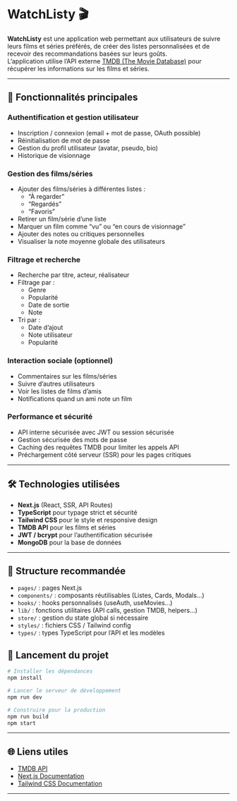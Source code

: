 # WatchListy 🎬

**WatchListy** est une application web permettant aux utilisateurs de suivre leurs films et séries préférés, de créer des listes personnalisées et de recevoir des recommandations basées sur leurs goûts.  
L’application utilise l’API externe [TMDB (The Movie Database)](https://www.themoviedb.org/) pour récupérer les informations sur les films et séries.

---

## 🚀 Fonctionnalités principales

### **Authentification et gestion utilisateur**
- Inscription / connexion (email + mot de passe, OAuth possible)  
- Réinitialisation de mot de passe  
- Gestion du profil utilisateur (avatar, pseudo, bio)  
- Historique de visionnage  

### **Gestion des films/séries**
- Ajouter des films/séries à différentes listes :  
  - “À regarder”  
  - “Regardés”  
  - “Favoris”  
- Retirer un film/série d’une liste  
- Marquer un film comme “vu” ou “en cours de visionnage”  
- Ajouter des notes ou critiques personnelles  
- Visualiser la note moyenne globale des utilisateurs  

### **Filtrage et recherche**
- Recherche par titre, acteur, réalisateur  
- Filtrage par :  
  - Genre  
  - Popularité  
  - Date de sortie  
  - Note  
- Tri par :  
  - Date d’ajout  
  - Note utilisateur  
  - Popularité  


### **Interaction sociale (optionnel)**
- Commentaires sur les films/séries  
- Suivre d’autres utilisateurs  
- Voir les listes de films d’amis  
- Notifications quand un ami note un film  

### **Performance et sécurité**
- API interne sécurisée avec JWT ou session sécurisée  
- Gestion sécurisée des mots de passe  
- Caching des requêtes TMDB pour limiter les appels API  
- Préchargement côté serveur (SSR) pour les pages critiques

---

## 🛠️ Technologies utilisées
- **Next.js** (React, SSR, API Routes)  
- **TypeScript** pour typage strict et sécurité  
- **Tailwind CSS** pour le style et responsive design  
- **TMDB API** pour les films et séries  
- **JWT / bcrypt** pour l’authentification sécurisée  
- **MongoDB** pour la base de données 

---

## 🧩 Structure recommandée
- `pages/` : pages Next.js  
- `components/` : composants réutilisables (Listes, Cards, Modals…)  
- `hooks/` : hooks personnalisés (useAuth, useMovies…)  
- `lib/` : fonctions utilitaires (API calls, gestion TMDB, helpers…)  
- `store/` : gestion du state global si nécessaire  
- `styles/` : fichiers CSS / Tailwind config  
- `types/` : types TypeScript pour l’API et les modèles  

## 📌 Lancement du projet

```bash
# Installer les dépendances
npm install

# Lancer le serveur de développement
npm run dev

# Construire pour la production
npm run build
npm start
```
---

## 🌐 Liens utiles

* [TMDB API](https://developers.themoviedb.org/3)
* [Next.js Documentation](https://nextjs.org/docs)
* [Tailwind CSS Documentation](https://tailwindcss.com/docs)
---
